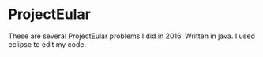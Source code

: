 # ProjectEular
These are several ProjectEular problems I did in 2016.
Written in java.
I used eclipse to edit my code.
